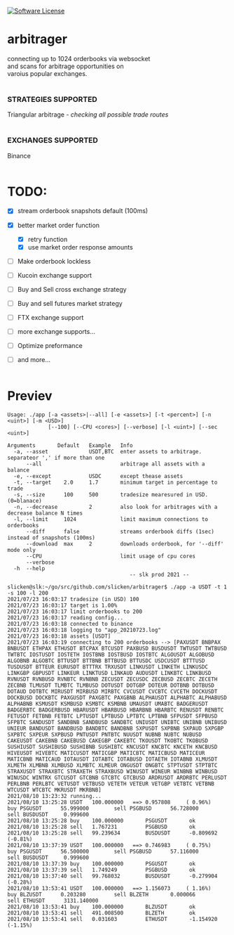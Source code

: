 [![Software License](https://img.shields.io/badge/license-MIT-brightgreen.svg?style=flat-square)](/LICENSE.md)


# arbitrager

connecting up to 1024 orderbooks via websocket<br>
and scans for arbitrage opportunities on<br>
varoius popular exchanges.
<br><br>

### STRATEGIES SUPPORTED

Triangular arbitrage - *checking all possible trade routes*
<br><br>

### EXCHANGES SUPPORTED

Binance
<br><br>


# TODO:
- [x] stream orderbook snapshots default (100ms)
- [x] better market order function
  - [x] retry function
  - [x] use market order response amounts
- [ ] Make orderbook lockless
- [ ] Kucoin exchange support
- [ ] Buy and Sell cross exchange strategy
- [ ] Buy and sell futures market strategy
- [ ] FTX exchange support
- [ ] more exchange supports...
- [ ] Optimize preformance
- [ ] and more...
<br><br>


# Previev
```
Usage: ./app [-a <assets>|--all] [-e <assets>] [-t <percent>] [-n <uint>] [-m <USD>]
             [--100] [--CPU <cores>] [--verbose] [-l <uint>] [--sec <uint>]

Arguments       Default   Example   Info
  -a, --asset             USDT,BTC  enter assets to arbitrage. separateor ',' if more than one
      --all                         arbitrage all assets with a balance
  -e, --except            USDC      except thease assets
  -t, --target    2.0     1.7       minimum target in percentage to trade
  -s, --size      100     500       tradesize mearesured in USD. (0=blanace)
  -n, --decrease          2         also look for arbitrages with a decrease balance N times
  -l, --limit     1024              limit maximum connections to orderbooks
      --diff      false             streams orderbook diffs (1sec) instead of snapshots (100ms)
      --download  max     2         downloads orderbook, for '--diff' mode only
      --CPU                         limit usage of cpu cores
      --verbose
  -h  --help
                                       -- slk prod 2021 --

slicken@slk:~/go/src/github.com/slicken/arbitrager$ ./app -a USDT -t 1 -s 100 -l 200
2021/07/23 16:03:17 tradesize (in USD) 100
2021/07/23 16:03:17 target is 1.00%
2021/07/23 16:03:17 limit orderbooks to 200
2021/07/23 16:03:17 reading config...
2021/07/23 16:03:18 connected to binance
2021/07/23 16:03:18 logging to "app_20210723.log"
2021/07/23 16:03:18 assets [USDT]
2021/07/23 16:03:19 connecting to 200 orderbooks --> [PAXUSDT BNBPAX BNBUSDT ETHPAX ETHUSDT BTCPAX BTCUSDT PAXBUSD BUSDUSDT TWTUSDT TWTBUSD TWTBTC IOSTUSDT IOSTETH IOSTBNB IOSTBUSD IOSTBTC ALGOUSDT ALGOBUSD ALGOBNB ALGOBTC BTTUSDT BTTBNB BTTBUSD BTTUSDC USDCUSDT BTTTUSD TUSDUSDT BTTEUR EURUSDT BTTTRX TRXUSDT LINKUSDT LINKETH LINKUSDC LINKGBP GBPUSDT LINKEUR LINKTUSD LINKAUD AUDUSDT LINKBTC LINKBUSD RVNUSDT RVNBUSD RVNBTC RVNBNB ZECUSDT ZECUSDC ZECBUSD ZECBTC ZECETH ZECBNB TLMUSDT TLMBTC TLMBUSD DOTUSDT DOTGBP DOTEUR DOTBNB DOTBUSD DOTAUD DOTBTC MIRUSDT MIRBUSD MIRBTC CVCUSDT CVCBTC CVCETH DOCKUSDT DOCKBUSD DOCKBTC PAXGUSDT PAXGBTC PAXGBNB ALPHAUSDT ALPHABTC ALPHABUSD ALPHABNB KSMUSDT KSMBUSD KSMBTC KSMBNB UMAUSDT UMABTC BADGERUSDT BADGERBTC BADGERBUSD HBARUSDT HBARBUSD HBARBNB HBARBTC RENUSDT RENBTC FETUSDT FETBNB FETBTC LPTUSDT LPTBUSD LPTBTC LPTBNB SFPUSDT SFPBUSD SFPBTC SANDUSDT SANDBNB SANDBUSD SANDBTC UNIUSDT UNIBTC UNIBNB UNIBUSD UNIEUR BANDUSDT BANDBUSD BANDBTC BANDBNB SXPUSDT SXPBNB SXPAUD SXPGBP SXPBTC SXPEUR SXPBUSD PNTUSDT PNTBTC NUUSDT NUBNB NUBTC NUBUSD CAKEUSDT CAKEBNB CAKEBUSD CAKEGBP CAKEBTC TKOUSDT TKOBTC TKOBUSD SUSHIUSDT SUSHIBUSD SUSHIBNB SUSHIBTC KNCUSDT KNCBTC KNCETH KNCBUSD HIVEUSDT HIVEBTC MATICUSDT MATICGBP MATICBTC MATICBUSD MATICEUR MATICBNB MATICAUD IOTAUSDT IOTABTC IOTABUSD IOTAETH IOTABNB XLMUSDT XLMETH XLMBNB XLMBUSD XLMBTC XLMEUR ONGUSDT ONGBTC STPTUSDT STPTBTC STRAXUSDT STRAXBTC STRAXETH STRAXBUSD WINUSDT WINEUR WINBNB WINBUSD WINUSDC WINTRX GTCUSDT GTCBNB GTCBTC GTCBUSD ARDRUSDT ARDRBTC PERLUSDT PERLBNB PERLBTC VETUSDT VETBUSD VETETH VETEUR VETGBP VETBTC VETBNB WTCUSDT WTCBTC MKRUSDT MKRBNB]
2021/08/10 13:23:32 running...
2021/08/10 13:25:28 USDT   100.000000   ==> 0.957808     ( 0.96%)      buy PSGUSDT      55.999000        sell PSGBUSD      56.728000        sell BUSDUSDT     0.999600    
2021/08/10 13:25:28 buy    100.000000       PSGUSDT       ok
2021/08/10 13:25:28 sell   1.767231         PSGBUSD       ok
2021/08/10 13:25:28 sell   99.239634        BUSDUSDT      -0.809692 (-0.81%)
2021/08/10 13:37:39 USDT   100.000000   ==> 0.746983     ( 0.75%)      buy PSGUSDT      56.500000        sell PSGBUSD      57.116000        sell BUSDUSDT     0.999600    
2021/08/10 13:37:39 buy    100.000000       PSGUSDT       ok
2021/08/10 13:37:39 sell   1.749249         PSGBUSD       ok
2021/08/10 13:37:40 sell   99.768032        BUSDUSDT      -0.279904 (-0.28%)
2021/08/10 13:53:41 USDT   100.000000   ==> 1.156073     ( 1.16%)      buy BLZUSDT      0.203280         sell BLZETH       0.000066         sell ETHUSDT      3131.140000 
2021/08/10 13:53:41 buy    100.000000       BLZUSDT       ok
2021/08/10 13:53:41 sell   491.008500       BLZETH        ok
2021/08/10 13:53:41 sell   0.031603         ETHUSDT       -1.154920 (-1.15%)
```

